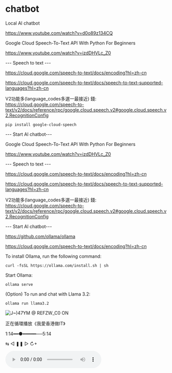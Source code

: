 # chatbot

Local AI chatbot

https://www.youtube.com/watch?v=d0o89z134CQ

Google Cloud Speech-To-Text API With Python For Beginners

https://www.youtube.com/watch?v=izdDHVLc_Z0

--- Speech to text ---

https://cloud.google.com/speech-to-text/docs/encoding?hl=zh-cn

https://cloud.google.com/speech-to-text/docs/speech-to-text-supported-languages?hl=zh-cn

V2功能多(language_codes多選一最接近) 錢: https://cloud.google.com/speech-to-text/v2/docs/reference/rpc/google.cloud.speech.v2#google.cloud.speech.v2.RecognitionConfig

    pip install google-cloud-speech



--- Start AI chatbot---

Google Cloud Speech-To-Text API With Python For Beginners

https://www.youtube.com/watch?v=izdDHVLc_Z0

--- Speech to text ---

https://cloud.google.com/speech-to-text/docs/encoding?hl=zh-cn

https://cloud.google.com/speech-to-text/docs/speech-to-text-supported-languages?hl=zh-cn

V2功能多(language_codes多選一最接近) 錢: https://cloud.google.com/speech-to-text/v2/docs/reference/rpc/google.cloud.speech.v2#google.cloud.speech.v2.RecognitionConfig



--- Start AI chatbot---

https://github.com/ollama/ollama

https://cloud.google.com/speech-to-text/docs/encoding?hl=zh-cn

To install Ollama, run the following command:

    curl -fsSL https://ollama.com/install.sh | sh

Start Ollama:

    ollama serve

(Option) To run and chat with Llama 3.2:

    ollama run llama3.2








![J$~)47YM @ R$EFZW_C0 ON](https://github.com/user-attachments/assets/967d609c-23d9-488e-aa05-c78f0c04dcea)

正在循環播放《我愛香港做IT》

  1:14━━●━━━━━──5:14

  ⇆       ◁      ❚❚      ▷       ↻+
  
<audio controls>
  <source src="chatbot/blob/main/TokiwoKizamuUta.mp3" type="audio/mpeg">
  Your browser does not support the audio tag.
</audio>
